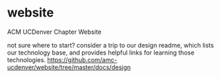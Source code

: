 # website
ACM UCDenver Chapter Website

not sure where to start?  consider a trip to our design readme, which lists our technology base, and provides helpful links for learning those technologies.
https://github.com/amc-ucdenver/website/tree/master/docs/design
